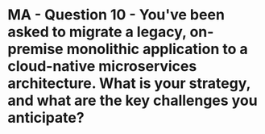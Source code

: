 # MA - Question 10 - You've been asked to migrate a legacy, on-premise monolithic application to a cloud-native microservices architecture. What is your strategy, and what are the key challenges you anticipate?